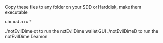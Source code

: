 Copy these files to any folder on your SDD or Harddisk,
make them executable

chmod a+x *

./notEvilDime-qt        to run the notEvilDime wallet GUI
./notEvilDimeD          to run the notEvilDime Deamon
